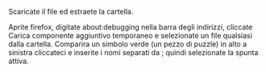 Scaricate il file ed estraete la cartella.

Aprite firefox, digitate about:debugging nella barra degli indirizzi, cliccate Carica componente aggiuntivo temporaneo e selezionate un file qualsiasi dalla cartella. Comparira un simbolo verde (un pezzo di puzzle) in alto a sinistra cliccateci e inserite i nomi separati da ; quindi selezionate la spunta attiva.
